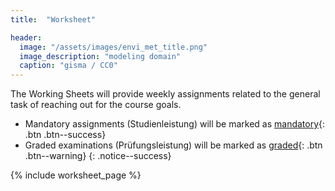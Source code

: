 ```yaml
---
title:  "Worksheet"

header:
  image: "/assets/images/envi_met_title.png"
  image_description: "modeling domain"
  caption: "gisma / CC0"
---
```


The Working Sheets will provide weekly assignments related to the general task of reaching out for the course goals.
<!--more-->

* Mandatory assignments (Studienleistung) will be marked as [mandatory](){: .btn .btn--success}
* Graded examinations (Prüfungsleistung)  will be marked as [graded](){: .btn .btn--warning}
{: .notice--success}

{% include worksheet_page %}
